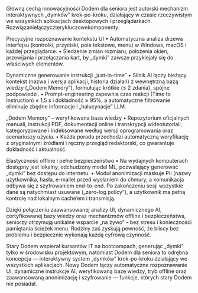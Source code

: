 
Główną cechą innowacyjności Dodem dla seniora jest autorski mechanizm interaktywnych „dymków” krok-po-kroku, działający w czasie rzeczywistym we wszystkich aplikacjach desktopowych i przeglądarkach. Rozwiązaniełączyczterykluczowekomponenty:

Precyzyjne rozpoznawanie kontekstu UI
• Automatyczna analiza drzewa interfejsu (kontrolki, przyciski, pola tekstowe, menu) w Windows, macOS i każdej przeglądarce.
• Śledzenie zmian rozmiaru, położenia okien, przewijania i przełączania kart, by „dymki” zawsze przyklejały się do właściwych elementów.

Dynamiczne generowanie instrukcji „just-in-time”
• Silnik AI łączy bieżący kontekst (nazwa i wersja aplikacji, historia działań) z wewnętrzną bazą wiedzy („Dodem Memory”), formułując krótkie (≤ 2 zdania), spójne podpowiedzi.
• Prompt-engineering zapewnia czas reakcji (Time to Instruction) ≤ 1,5 s i dokładność ≥ 95%, a automatyczne filtrowanie eliminuje zbędne informacje i „halucynacje” LLM.

„Dodem Memory” – weryfikowana baza wiedzy
• Repozytorium oficjalnych manuali, instrukcji PDF, dokumentacji online i transkrypcji wideotutoriali, kategoryzowane i indeksowane według wersji oprogramowania oraz scenariuszy użycia.
• Każda porada przechodzi automatyczną weryfikację z oryginalnymi źródłami i ręczny przegląd redaktorski, co gwarantuje dokładność i aktualność.

Elastyczność offline i pełne bezpieczeństwo
• Na wydajnych komputerach dostępny jest lokalny, odchudzony model ML, pozwalający generować „dymki” bez dostępu do internetu.
• Moduł anonimizacji maskuje PII (nazwy użytkownika, hasła, e-maile) przed wysłaniem do chmury, a komunikacja odbywa się z szyfrowaniem end-to-end. Po zakończeniu sesji wszystkie dane są natychmiast usuwane („zero-log policy”), a użytkownik ma pełną kontrolę nad lokalnym cache’em i transmisją.

Dzięki połączeniu zaawansowanej analizy UI, dynamicznego AI, certyfikowanej bazy wiedzy oraz mechanizmów offline i bezpieczeństwa, seniorzy otrzymują unikalne wsparcie „na żywo” – bez stresu i konieczności pamiętania ścieżek menu. Rodziny zaś zyskują pewność, że bliscy bez problemu i bezpiecznie wykonają każdą cyfrową czynność.

Stary Dodem wspierał kursantów IT na bootcampach, generując „dymki” tylko w środowisku projektowym, natomiast Dodem dla seniora to odrębna koncepcja — interaktywny system „dymków” krok-po-kroku działający we wszystkich aplikacjach. Nowy Dodem łączy automatyczne rozpoznawanie UI, dynamiczne instrukcje AI, weryfikowaną bazę wiedzy, tryb offline oraz zaawansowaną anonimizację i szyfrowanie — funkcje, których stary Dodem nie posiadał.
